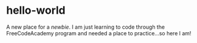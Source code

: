 # hello-world
A new place for a *newbie*.
I am just learning to code through the FreeCodeAcademy program and needed a place to practice...so here I am!
